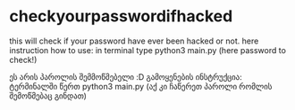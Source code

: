 # checkyourpasswordifhacked
this will check if your password have ever been hacked or not.
here instruction how to use:
in terminal type python3 main.py (here password to check!)



ეს არის პაროლის შემმოწმებელი :D
გამოყენების ინსტრუქცია:
ტერმინალში წერთ python3 main.py (აქ კი ჩაწერეთ პაროლი რომლის შემოწმებაც გინდათ)
